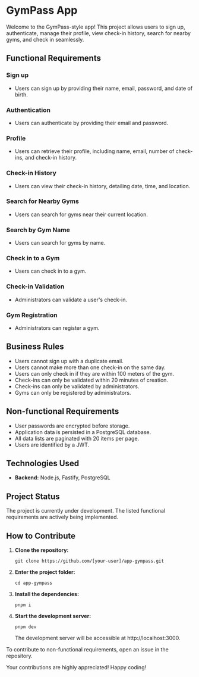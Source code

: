 # GymPass App

Welcome to the GymPass-style app! This project allows users to sign up, authenticate, manage their profile, view check-in history, search for nearby gyms, and check in seamlessly.

## Functional Requirements

### Sign up
- Users can sign up by providing their name, email, password, and date of birth.

### Authentication
- Users can authenticate by providing their email and password.

### Profile
- Users can retrieve their profile, including name, email, number of check-ins, and check-in history.

### Check-in History
- Users can view their check-in history, detailing date, time, and location.

### Search for Nearby Gyms
- Users can search for gyms near their current location.

### Search by Gym Name
- Users can search for gyms by name.

### Check in to a Gym
- Users can check in to a gym.

### Check-in Validation
- Administrators can validate a user's check-in.

### Gym Registration
- Administrators can register a gym.

## Business Rules

- Users cannot sign up with a duplicate email.
- Users cannot make more than one check-in on the same day.
- Users can only check in if they are within 100 meters of the gym.
- Check-ins can only be validated within 20 minutes of creation.
- Check-ins can only be validated by administrators.
- Gyms can only be registered by administrators.

## Non-functional Requirements

- User passwords are encrypted before storage.
- Application data is persisted in a PostgreSQL database.
- All data lists are paginated with 20 items per page.
- Users are identified by a JWT.

## Technologies Used

- **Backend:** Node.js, Fastify, PostgreSQL

## Project Status

The project is currently under development. The listed functional requirements are actively being implemented.

## How to Contribute

1. **Clone the repository:**
   ```
   git clone https://github.com/[your-user]/app-gympass.git
   ```

2. **Enter the project folder:**
   ```
   cd app-gympass
   ```

3. **Install the dependencies:**
   ```
   pnpm i
   ```

4. **Start the development server:**
   ```
   pnpm dev
   ```

   The development server will be accessible at http://localhost:3000.

To contribute to non-functional requirements, open an issue in the repository.

Your contributions are highly appreciated! Happy coding!